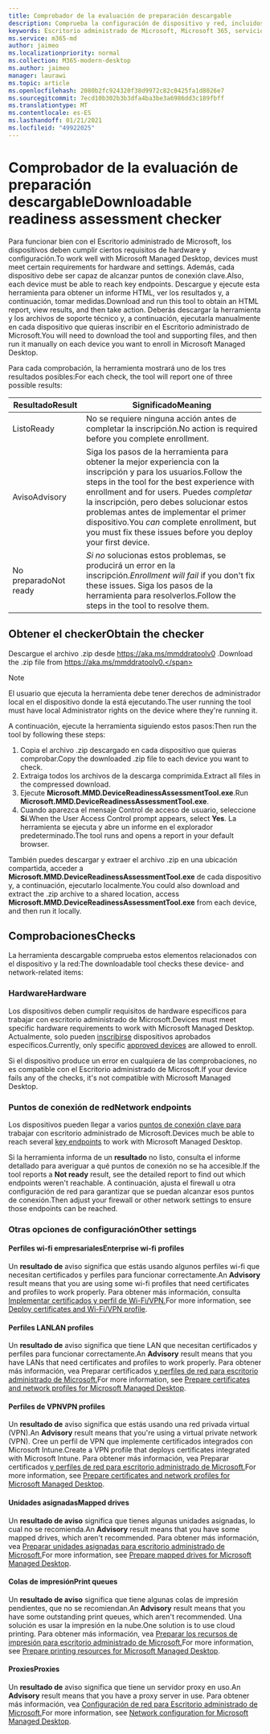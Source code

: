 ```yaml
---
title: Comprobador de la evaluación de preparación descargable
description: Comprueba la configuración de dispositivo y red, incluidos los puntos de conexión necesarios
keywords: Escritorio administrado de Microsoft, Microsoft 365, servicio, documentación
ms.service: m365-md
author: jaimeo
ms.localizationpriority: normal
ms.collection: M365-modern-desktop
ms.author: jaimeo
manager: laurawi
ms.topic: article
ms.openlocfilehash: 2080b2fc924320f38d9972c82c0425fa1d8026e7
ms.sourcegitcommit: 7ecd10b302b3b3dfa4ba3be3a6986dd3c189fbff
ms.translationtype: MT
ms.contentlocale: es-ES
ms.lasthandoff: 01/21/2021
ms.locfileid: "49922025"
---
```

# <a name="downloadable-readiness-assessment-checker"></a><span data-ttu-id="4a163-104">Comprobador de la evaluación de preparación descargable</span><span class="sxs-lookup"><span data-stu-id="4a163-104">Downloadable readiness assessment checker</span></span>

<span data-ttu-id="4a163-105">Para funcionar bien con el Escritorio administrado de Microsoft, los dispositivos deben cumplir ciertos requisitos de hardware y configuración.</span><span class="sxs-lookup"><span data-stu-id="4a163-105">To work well with Microsoft Managed Desktop, devices must meet certain requirements for hardware and settings.</span></span> <span data-ttu-id="4a163-106">Además, cada dispositivo debe ser capaz de alcanzar puntos de conexión clave.</span><span class="sxs-lookup"><span data-stu-id="4a163-106">Also, each device must be able to reach key endpoints.</span></span> <span data-ttu-id="4a163-107">Descargue y ejecute esta herramienta para obtener un informe HTML, ver los resultados y, a continuación, tomar medidas.</span><span class="sxs-lookup"><span data-stu-id="4a163-107">Download and run this tool to obtain an HTML report, view results, and then take action.</span></span> <span data-ttu-id="4a163-108">Deberás descargar la herramienta y los archivos de soporte técnico y, a continuación, ejecutarla manualmente en cada dispositivo que quieras inscribir en el Escritorio administrado de Microsoft.</span><span class="sxs-lookup"><span data-stu-id="4a163-108">You will need to download the tool and supporting files, and then run it manually on each device you want to enroll in Microsoft Managed Desktop.</span></span>

<span data-ttu-id="4a163-109">Para cada comprobación, la herramienta mostrará uno de los tres resultados posibles:</span><span class="sxs-lookup"><span data-stu-id="4a163-109">For each check, the tool will report one of three possible results:</span></span>


|<span data-ttu-id="4a163-110">Resultado</span><span class="sxs-lookup"><span data-stu-id="4a163-110">Result</span></span>  |<span data-ttu-id="4a163-111">Significado</span><span class="sxs-lookup"><span data-stu-id="4a163-111">Meaning</span></span>  |
|---------|---------|
|<span data-ttu-id="4a163-112">Listo</span><span class="sxs-lookup"><span data-stu-id="4a163-112">Ready</span></span>     | <span data-ttu-id="4a163-113">No se requiere ninguna acción antes de completar la inscripción.</span><span class="sxs-lookup"><span data-stu-id="4a163-113">No action is required before you complete enrollment.</span></span>        |
|<span data-ttu-id="4a163-114">Aviso</span><span class="sxs-lookup"><span data-stu-id="4a163-114">Advisory</span></span>    | <span data-ttu-id="4a163-115">Siga los pasos de la herramienta para obtener la mejor experiencia con la inscripción y para los usuarios.</span><span class="sxs-lookup"><span data-stu-id="4a163-115">Follow the steps in the tool for the best experience with enrollment and for users.</span></span> <span data-ttu-id="4a163-116">Puedes *completar* la inscripción, pero debes solucionar estos problemas antes de implementar el primer dispositivo.</span><span class="sxs-lookup"><span data-stu-id="4a163-116">You *can* complete enrollment, but you must fix these issues before you deploy your first device.</span></span>        |
|<span data-ttu-id="4a163-117">No preparado</span><span class="sxs-lookup"><span data-stu-id="4a163-117">Not ready</span></span> | <span data-ttu-id="4a163-118">*Si no* solucionas estos problemas, se producirá un error en la inscripción.</span><span class="sxs-lookup"><span data-stu-id="4a163-118">*Enrollment will fail* if you don't fix these issues.</span></span> <span data-ttu-id="4a163-119">Siga los pasos de la herramienta para resolverlos.</span><span class="sxs-lookup"><span data-stu-id="4a163-119">Follow the steps in the tool to resolve them.</span></span>        |

## <a name="obtain-the-checker"></a><span data-ttu-id="4a163-120">Obtener el checker</span><span class="sxs-lookup"><span data-stu-id="4a163-120">Obtain the checker</span></span>

<span data-ttu-id="4a163-121">Descargue el archivo .zip desde https://aka.ms/mmddratoolv0 .</span><span class="sxs-lookup"><span data-stu-id="4a163-121">Download the .zip file from https://aka.ms/mmddratoolv0.</span></span>

> [!NOTE]
> <span data-ttu-id="4a163-122">El usuario que ejecuta la herramienta debe tener derechos de administrador local en el dispositivo donde la está ejecutando.</span><span class="sxs-lookup"><span data-stu-id="4a163-122">The user running the tool must have local Administrator rights on the device where they're running it.</span></span>

 <span data-ttu-id="4a163-123">A continuación, ejecute la herramienta siguiendo estos pasos:</span><span class="sxs-lookup"><span data-stu-id="4a163-123">Then run the tool by following these steps:</span></span>

1. <span data-ttu-id="4a163-124">Copia el archivo .zip descargado en cada dispositivo que quieras comprobar.</span><span class="sxs-lookup"><span data-stu-id="4a163-124">Copy the downloaded .zip file to each device you want to check.</span></span>
2. <span data-ttu-id="4a163-125">Extraiga todos los archivos de la descarga comprimida.</span><span class="sxs-lookup"><span data-stu-id="4a163-125">Extract all files in the compressed download.</span></span>
3. <span data-ttu-id="4a163-126">Ejecute **Microsoft.MMD.DeviceReadinessAssessmentTool.exe**.</span><span class="sxs-lookup"><span data-stu-id="4a163-126">Run **Microsoft.MMD.DeviceReadinessAssessmentTool.exe**.</span></span>
4. <span data-ttu-id="4a163-127">Cuando aparezca el mensaje Control de acceso de usuario, seleccione **Sí**.</span><span class="sxs-lookup"><span data-stu-id="4a163-127">When the User Access Control prompt appears, select **Yes**.</span></span> <span data-ttu-id="4a163-128">La herramienta se ejecuta y abre un informe en el explorador predeterminado.</span><span class="sxs-lookup"><span data-stu-id="4a163-128">The tool runs and opens a report in your default browser.</span></span>

<span data-ttu-id="4a163-129">También puedes descargar y extraer el archivo .zip en una ubicación compartida, acceder a **Microsoft.MMD.DeviceReadinessAssessmentTool.exe** de cada dispositivo y, a continuación, ejecutarlo localmente.</span><span class="sxs-lookup"><span data-stu-id="4a163-129">You could also download and extract the .zip archive to a shared location, access **Microsoft.MMD.DeviceReadinessAssessmentTool.exe** from each device, and then run it locally.</span></span>


## <a name="checks"></a><span data-ttu-id="4a163-130">Comprobaciones</span><span class="sxs-lookup"><span data-stu-id="4a163-130">Checks</span></span>

<span data-ttu-id="4a163-131">La herramienta descargable comprueba estos elementos relacionados con el dispositivo y la red:</span><span class="sxs-lookup"><span data-stu-id="4a163-131">The downloadable tool checks these device- and network-related items:</span></span>

### <a name="hardware"></a><span data-ttu-id="4a163-132">Hardware</span><span class="sxs-lookup"><span data-stu-id="4a163-132">Hardware</span></span>

<span data-ttu-id="4a163-133">Los dispositivos deben cumplir requisitos de hardware específicos para trabajar con escritorio administrado de Microsoft.</span><span class="sxs-lookup"><span data-stu-id="4a163-133">Devices must meet specific hardware requirements to work with Microsoft Managed Desktop.</span></span> <span data-ttu-id="4a163-134">Actualmente, solo pueden [inscribirse](../service-description/device-list.md) dispositivos aprobados específicos.</span><span class="sxs-lookup"><span data-stu-id="4a163-134">Currently, only specific [approved devices](../service-description/device-list.md) are allowed to enroll.</span></span> 

<span data-ttu-id="4a163-135">Si el dispositivo produce un error en cualquiera de las comprobaciones, no es compatible con el Escritorio administrado de Microsoft.</span><span class="sxs-lookup"><span data-stu-id="4a163-135">If your device fails any of the checks, it's not compatible with Microsoft Managed Desktop.</span></span>

### <a name="network-endpoints"></a><span data-ttu-id="4a163-136">Puntos de conexión de red</span><span class="sxs-lookup"><span data-stu-id="4a163-136">Network endpoints</span></span>

<span data-ttu-id="4a163-137">Los dispositivos pueden llegar a varios [puntos de conexión clave para](network.md) trabajar con escritorio administrado de Microsoft.</span><span class="sxs-lookup"><span data-stu-id="4a163-137">Devices much be able to reach several [key endpoints](network.md) to work with Microsoft Managed Desktop.</span></span>

<span data-ttu-id="4a163-138">Si la herramienta informa de un **resultado** no listo, consulta el informe detallado para averiguar a qué puntos de conexión no se ha accesible.</span><span class="sxs-lookup"><span data-stu-id="4a163-138">If the tool reports a **Not ready** result, see the detailed report to find out which endpoints weren't reachable.</span></span> <span data-ttu-id="4a163-139">A continuación, ajusta el firewall u otra configuración de red para garantizar que se puedan alcanzar esos puntos de conexión.</span><span class="sxs-lookup"><span data-stu-id="4a163-139">Then adjust your firewall or other network settings to ensure those endpoints can be reached.</span></span>

### <a name="other-settings"></a><span data-ttu-id="4a163-140">Otras opciones de configuración</span><span class="sxs-lookup"><span data-stu-id="4a163-140">Other settings</span></span>

#### <a name="enterprise-wi-fi-profiles"></a><span data-ttu-id="4a163-141">Perfiles wi-fi empresariales</span><span class="sxs-lookup"><span data-stu-id="4a163-141">Enterprise wi-fi profiles</span></span>

<span data-ttu-id="4a163-142">Un **resultado de** aviso significa que estás usando algunos perfiles wi-fi que necesitan certificados y perfiles para funcionar correctamente.</span><span class="sxs-lookup"><span data-stu-id="4a163-142">An **Advisory** result means that you are using some wi-fi profiles that need certificates and profiles to work properly.</span></span> <span data-ttu-id="4a163-143">Para obtener más información, consulta [Implementar certificados y perfil de Wi-Fi/VPN.](certs-wifi-lan.md#deploy-certificates-and-wi-fivpn-profile)</span><span class="sxs-lookup"><span data-stu-id="4a163-143">For more information, see [Deploy certificates and Wi-Fi/VPN profile](certs-wifi-lan.md#deploy-certificates-and-wi-fivpn-profile).</span></span>

#### <a name="lan-profiles"></a><span data-ttu-id="4a163-144">Perfiles LAN</span><span class="sxs-lookup"><span data-stu-id="4a163-144">LAN profiles</span></span>

<span data-ttu-id="4a163-145">Un **resultado de** aviso significa que tiene LAN que necesitan certificados y perfiles para funcionar correctamente.</span><span class="sxs-lookup"><span data-stu-id="4a163-145">An **Advisory** result means that you have LANs that need certificates and profiles to work properly.</span></span> <span data-ttu-id="4a163-146">Para obtener más información, vea Preparar certificados [y perfiles de red para escritorio administrado de Microsoft.](certs-wifi-lan.md)</span><span class="sxs-lookup"><span data-stu-id="4a163-146">For more information, see [Prepare certificates and network profiles for Microsoft Managed Desktop](certs-wifi-lan.md).</span></span>

#### <a name="vpn-profiles"></a><span data-ttu-id="4a163-147">Perfiles de VPN</span><span class="sxs-lookup"><span data-stu-id="4a163-147">VPN profiles</span></span>

<span data-ttu-id="4a163-148">Un **resultado de** aviso significa que estás usando una red privada virtual (VPN).</span><span class="sxs-lookup"><span data-stu-id="4a163-148">An **Advisory** result means that you're using a virtual private network (VPN).</span></span> <span data-ttu-id="4a163-149">Cree un perfil de VPN que implemente certificados integrados con Microsoft Intune.</span><span class="sxs-lookup"><span data-stu-id="4a163-149">Create a VPN profile that deploys certificates integrated with Microsoft Intune.</span></span> <span data-ttu-id="4a163-150">Para obtener más información, vea Preparar certificados [y perfiles de red para escritorio administrado de Microsoft.](certs-wifi-lan.md)</span><span class="sxs-lookup"><span data-stu-id="4a163-150">For more information, see [Prepare certificates and network profiles for Microsoft Managed Desktop](certs-wifi-lan.md).</span></span>

#### <a name="mapped-drives"></a><span data-ttu-id="4a163-151">Unidades asignadas</span><span class="sxs-lookup"><span data-stu-id="4a163-151">Mapped drives</span></span>

<span data-ttu-id="4a163-152">Un **resultado de aviso** significa que tienes algunas unidades asignadas, lo cual no se recomienda.</span><span class="sxs-lookup"><span data-stu-id="4a163-152">An **Advisory** result means that you have some mapped drives, which aren't recommended.</span></span> <span data-ttu-id="4a163-153">Para obtener más información, vea [Preparar unidades asignadas para escritorio administrado de Microsoft.](mapped-drives.md)</span><span class="sxs-lookup"><span data-stu-id="4a163-153">For more information, see [Prepare mapped drives for Microsoft Managed Desktop](mapped-drives.md).</span></span>

#### <a name="print-queues"></a><span data-ttu-id="4a163-154">Colas de impresión</span><span class="sxs-lookup"><span data-stu-id="4a163-154">Print queues</span></span>

<span data-ttu-id="4a163-155">Un **resultado de aviso** significa que tiene algunas colas de impresión pendientes, que no se recomiendan.</span><span class="sxs-lookup"><span data-stu-id="4a163-155">An **Advisory** result means that you have some outstanding print queues, which aren't recommended.</span></span> <span data-ttu-id="4a163-156">Una solución es usar la impresión en la nube.</span><span class="sxs-lookup"><span data-stu-id="4a163-156">One solution is to use cloud printing.</span></span> <span data-ttu-id="4a163-157">Para obtener más información, vea [Preparar los recursos de impresión para escritorio administrado de Microsoft.](printing.md)</span><span class="sxs-lookup"><span data-stu-id="4a163-157">For more information, see [Prepare printing resources for Microsoft Managed Desktop](printing.md).</span></span>

#### <a name="proxies"></a><span data-ttu-id="4a163-158">Proxies</span><span class="sxs-lookup"><span data-stu-id="4a163-158">Proxies</span></span>

<span data-ttu-id="4a163-159">Un **resultado de** aviso significa que tiene un servidor proxy en uso.</span><span class="sxs-lookup"><span data-stu-id="4a163-159">An **Advisory** result means that you have a proxy server in use.</span></span> <span data-ttu-id="4a163-160">Para obtener más información, vea [Configuración de red para Escritorio administrado de Microsoft.](network.md)</span><span class="sxs-lookup"><span data-stu-id="4a163-160">For more information, see [Network configuration for Microsoft Managed Desktop](network.md).</span></span>

